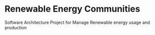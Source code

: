 # Renewable Energy Communities
Software Architecture Project for Manage Renewable energy usage and production
